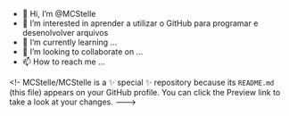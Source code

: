 - 👋 Hi, I’m @MCStelle
- 👀 I’m interested in  aprender a utilizar o GitHub para programar e desenolvolver arquivos
- 🌱 I’m currently learning ...
- 💞️ I’m looking to collaborate on ...
- 📫 How to reach me ...

<!-
MCStelle/MCStelle is a ✨ special ✨ repository because its `README.md` (this file) appears on your GitHub profile.
You can click the Preview link to take a look at your changes.
--->

